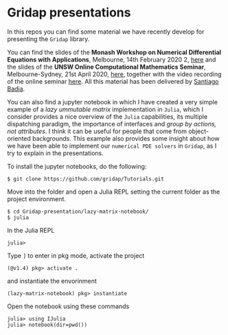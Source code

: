 # Gridap presentations

In this repos you can find some material we have recently develop for presenting the `Gridap` library.

You can find the slides of the **Monash Workshop on Numerical Differential Equations with Applications**, Melbourne, 14th February 2020 2, [here]() and the slides of the **UNSW Online Computational Mathematics Seminar**, Melbourne-Sydney, 21st April 2020, [here](), together with the video recording of the online seminar [here](). All this material has been delivered by [Santiago Badia]().

You can also find a jupyter notebook in which I have created a very simple example of a _lazy ummutable matrix_ implementation in `Julia`, which I consider provides a nice overview of the `Julia` capabilities, its multiple dispatching paradigm, the importance of interfaces and _group by actions, not attributes_. I think it can be useful for people that come from object-oriented backgrounds. This example also provides some insight about how we have been able to implement our `numerical PDE solvers` in `Gridap`, as I try to explain in the presentations.

To install the jupyter notebooks, do the following:

```
$ git clone https://github.com/gridap/Tutorials.git
```

Move into the folder and open a Julia REPL setting the current folder as the project environment.

```
$ cd Gridap-presentation/lazy-matrix-notebook/
$ julia
```
In the Julia REPL
```
julia> 
```
Type `]` to enter in pkg mode, activate the project
```
(@v1.4) pkg> activate .
```
and instantiate the envorinment
```
(lazy-matrix-notebook) pkg> instantiate
```
Open the notebook using these commands
```
julia> using IJulia
julia> notebook(dir=pwd())
```



